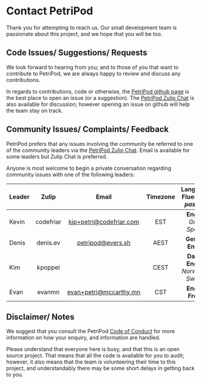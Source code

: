 # Contact PetriPod

Thank you for attempting to reach us. Our small development team is passionate about this project, and we hope that you will be too.

## Code Issues/ Suggestions/ Requests
We look forward to hearing from you; and to those of you that want to contribute to PetriPod, we are always happy to review and discuss any contributions.

In regards to contributions, code or otherwise, the [PetriPod github page](https://github.com/PetriPod/PetriPod) is the best place to open an issue (or a suggestion). The [PetriPod Zulip Chat](https://petri.zulipchat.com/) is also available for discussion; however opening an issue on github will help the team stay on track.

## Community Issues/ Complaints/ Feedback
PetriPod prefers that any issues involving the community be referred to one of the community leaders via the [PetriPod Zulip Chat](https://petri.zulipchat.com/). Email is available for some leaders but Zulip Chat is preferred.

Anyone is most welcome to begin a private conversation regarding community issues with one of the following leaders:

| Leader | Zulip | Email | Timezone | Languages: **Fluent**, and *passable* |
|----------|:-------------:|:------:|:----------:|:-----------------:|
| Kevin | codefriar | kjp+petri@codefriar.com | EST | **English**, *Greek*, *Spanish* |
| Denis | denis.ev | petripod@evers.sh | AEST | **German**, **English** |
| Kim | kpoppel |  | CEST | **Danish**, **English**, *Norwegian*, *Swedish* |
| Evan | evanmn | evan+petri@mccarthy.mn | CST | **English**, **French** |

## Disclaimer/ Notes

We suggest that you consult the PetriPod [Code of Conduct](https://github.com/PetriPod/PetriPod/wiki/Code-of-Conduct) for more information on how your enquiry, and information are handled.

Please understand that everyone here is busy, and that this is an open source project. That means that all the code is available for you to audit; however, it also means that the team is volunteering their time to this project, and understandably there may be some short delays in getting back to you.

